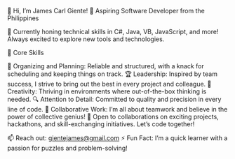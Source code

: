👋 Hi, I’m James Carl Giente!
🎯 Aspiring Software Developer from the Philippines

🔧 Currently honing technical skills in C#, Java, VB, JavaScript, and more! Always excited to explore new tools and technologies.

🌟 Core Skills

📅 Organizing and Planning: Reliable and structured, with a knack for scheduling and keeping things on track.
🏆 Leadership: Inspired by team success, I strive to bring out the best in every project and colleague.
🎨 Creativity: Thriving in environments where out-of-the-box thinking is needed.
🔍 Attention to Detail: Committed to quality and precision in every line of code.
🤝 Collaborative Work: I’m all about teamwork and believe in the power of collective genius!
💬 Open to collaborations on exciting projects, hackathons, and skill-exchanging initiatives. Let’s code together!

📫 Reach out: gientejames@gmail.com
⚡ Fun Fact: I’m a quick learner with a passion for puzzles and problem-solving!
